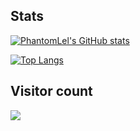 ## Stats
[![PhantomLel's GitHub stats](https://github-readme-stats.vercel.app/api?username=PhantomLel&theme=chartreuse-dark&hide=stars&count_private=true&show_icons=true)](https://github.com/anuraghazra/github-readme-stats)

[![Top Langs](https://github-readme-stats.vercel.app/api/top-langs/?username=PhantomLel&theme=chartreuse-dark&hide=css)](https://github.com/anuraghazra/github-readme-stats)

 ## Visitor count<br>
 <img src="https://profile-counter.glitch.me/PhantomLel/count.svg" />
